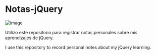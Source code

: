 # Notas-jQuery
![image](https://user-images.githubusercontent.com/100545487/167493159-76d21c2e-4a2f-45c7-a0f1-d1b52a4188ef.png)

Utilizo este repositorio para registrar notas personales sobre mis aprendizajes de jQuery.

I use this repository to record personal notes about my jQuery learning.
